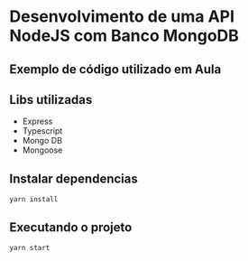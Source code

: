 # Desenvolvimento de uma API NodeJS com Banco MongoDB

## Exemplo de código utilizado em Aula

## Libs utilizadas
- Express
- Typescript
- Mongo DB
- Mongoose


## Instalar dependencias

```
yarn install
``` 

## Executando o projeto 

```
yarn start
``` 